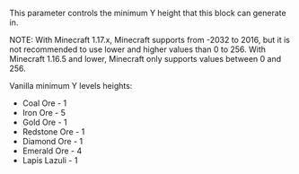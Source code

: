 This parameter controls the minimum Y height that this block can generate in.

NOTE: With Minecraft 1.17.x, Minecraft supports from -2032 to 2016, but it is not recommended to use lower and higher values than 0 to 256.
With Minecraft 1.16.5 and lower, Minecraft only supports values between 0 and 256.

Vanilla minimum Y levels heights:
* Coal Ore - 1
* Iron Ore - 5
* Gold Ore - 1
* Redstone Ore - 1
* Diamond Ore - 1
* Emerald Ore - 4
* Lapis Lazuli - 1
